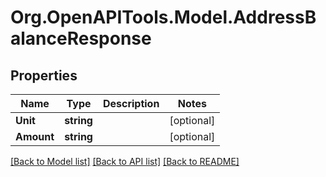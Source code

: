 
# Org.OpenAPITools.Model.AddressBalanceResponse

## Properties

Name | Type | Description | Notes
------------ | ------------- | ------------- | -------------
**Unit** | **string** |  | [optional] 
**Amount** | **string** |  | [optional] 

[[Back to Model list]](../README.md#documentation-for-models)
[[Back to API list]](../README.md#documentation-for-api-endpoints)
[[Back to README]](../README.md)

